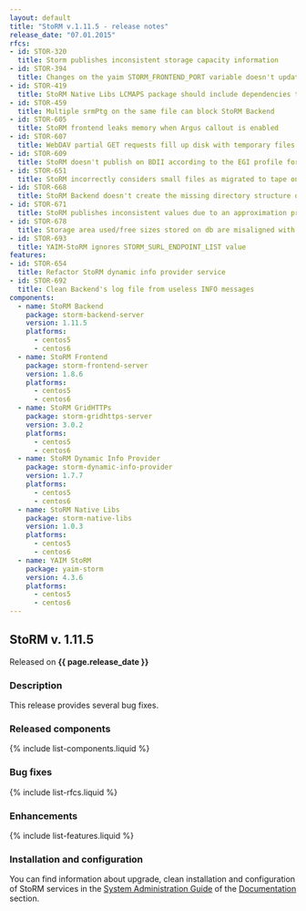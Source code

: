 ```yaml
---
layout: default
title: "StoRM v.1.11.5 - release notes"
release_date: "07.01.2015"
rfcs:
- id: STOR-320
  title: Storm publishes inconsistent storage capacity information
- id: STOR-394
  title: Changes on the yaim STORM_FRONTEND_PORT variable doesn't update Frontend's configuration file
- id: STOR-419
  title: StoRM Native Libs LCMAPS package should include dependencies to the needed lcmaps plugins
- id: STOR-459
  title: Multiple srmPtg on the same file can block StoRM Backend
- id: STOR-605
  title: StoRM frontend leaks memory when Argus callout is enabled
- id: STOR-607
  title: WebDAV partial GET requests fill up disk with temporary files
- id: STOR-609
  title: StoRM doesn't publish on BDII according to the EGI profile for GLUE 2.0
- id: STOR-651
  title: StoRM incorrectly considers small files as migrated to tape on GPFS 3.5
- id: STOR-668
  title: StoRM Backend doesn't create the missing directory structure of a SURL in case of a srmPrepareToPut with directory.automatic-creation enabled
- id: STOR-671
  title: StoRM publishes inconsistent values due to an approximation problem
- id: STOR-678
  title: Storage area used/free sizes stored on db are misaligned with real values
- id: STOR-693
  title: YAIM-StoRM ignores STORM_SURL_ENDPOINT_LIST value
features:
- id: STOR-654
  title: Refactor StoRM dynamic info provider service
- id: STOR-692
  title: Clean Backend's log file from useless INFO messages
components:
  - name: StoRM Backend
    package: storm-backend-server
    version: 1.11.5
    platforms:
      - centos5
      - centos6
  - name: StoRM Frontend
    package: storm-frontend-server
    version: 1.8.6
    platforms:
      - centos5
      - centos6
  - name: StoRM GridHTTPs
    package: storm-gridhttps-server
    version: 3.0.2
    platforms:
      - centos5
      - centos6
  - name: StoRM Dynamic Info Provider
    package: storm-dynamic-info-provider
    version: 1.7.7
    platforms:
      - centos5
      - centos6
  - name: StoRM Native Libs
    package: storm-native-libs
    version: 1.0.3
    platforms:
      - centos5
      - centos6
  - name: YAIM StoRM
    package: yaim-storm
    version: 4.3.6
    platforms:
      - centos5
      - centos6
---
```


## StoRM v. 1.11.5

Released on **{{ page.release_date }}**

### Description

This release provides several bug fixes.
  
### Released components

{% include list-components.liquid %}

### Bug fixes

{% include list-rfcs.liquid %}

### Enhancements

{% include list-features.liquid %}

### Installation and configuration

You can find information about upgrade, clean installation and configuration of StoRM services in the [System Administration Guide][storm-sysadmin-guide] of the [Documentation][storm-documentation] section.

[storm-documentation]: {{site.baseurl}}/documentation.html
[storm-sysadmin-guide]: {{site.baseurl}}/documentation/sysadmin-guide/1.11.5
